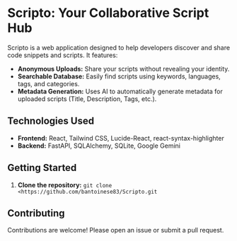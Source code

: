 # Scripto: Your Collaborative Script Hub

Scripto is a web application designed to help developers discover and share code snippets and scripts.  It features:

* **Anonymous Uploads:** Share your scripts without revealing your identity.
* **Searchable Database:** Easily find scripts using keywords, languages, tags, and categories.
* **Metadata Generation:**  Uses AI to automatically generate metadata for uploaded scripts (Title, Description, Tags, etc.).
## Technologies Used

* **Frontend:** React, Tailwind CSS, Lucide-React, react-syntax-highlighter
* **Backend:** FastAPI, SQLAlchemy, SQLite, Google Gemini

## Getting Started

1. **Clone the repository:** `git clone <https://github.com/bantoinese83/Scripto.git`

## Contributing

Contributions are welcome! Please open an issue or submit a pull request.
